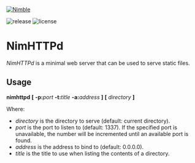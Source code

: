 [![Nimble](https://raw.githubusercontent.com/yglukhov/nimble-tag/master/nimble.png)](https://github.com/h3rald/nimhttpd)

![release](https://img.shields.io/github/release/h3rald/nimhttpd/all.svg)
![license](https://img.shields.io/github/license/h3rald/nimhttpd.svg)

# NimHTTPd

_NimHTTPd_ is a minimal web server that can be used to serve static files.

## Usage

**nimhttpd** **[** **-p:**_port_ **-t:**_title_ **-a:**_address_ **]** **[** _directory_ **]**

Where:

* _directory_ is the directory to serve (default: current directory).
* _port_ is the port to listen to (default: 1337). If the specified port is
  unavailable, the number will be incremented until an available port is found.
* _address_ is the address to bind to (default: 0.0.0.0).
* _title_ is the title to use when listing the contents of a directory.
